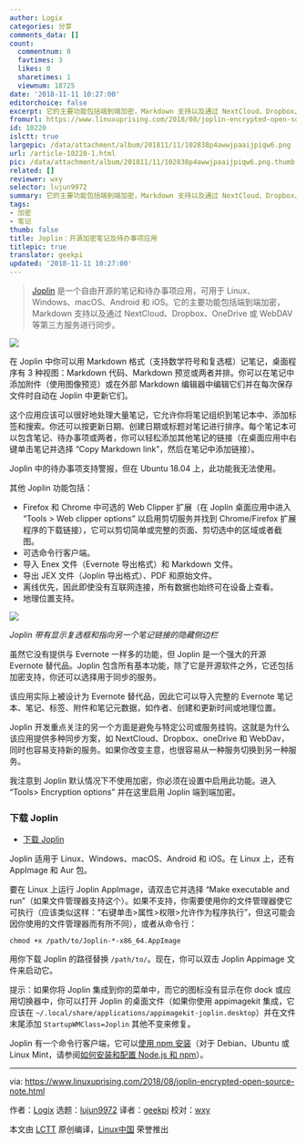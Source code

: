 ```yaml
---
author: Logix
categories: 分享
comments_data: []
count:
  commentnum: 0
  favtimes: 3
  likes: 0
  sharetimes: 1
  viewnum: 18725
date: '2018-11-11 10:27:00'
editorchoice: false
excerpt: 它的主要功能包括端到端加密，Markdown 支持以及通过 NextCloud、Dropbox、OneDrive 或 WebDAV 等第三方服务进行同步。
fromurl: https://www.linuxuprising.com/2018/08/joplin-encrypted-open-source-note.html
id: 10220
islctt: true
largepic: /data/attachment/album/201811/11/102838p4awwjpaaijpiqw6.png
url: /article-10220-1.html
pic: /data/attachment/album/201811/11/102838p4awwjpaaijpiqw6.png.thumb.jpg
related: []
reviewer: wxy
selector: lujun9972
summary: 它的主要功能包括端到端加密，Markdown 支持以及通过 NextCloud、Dropbox、OneDrive 或 WebDAV 等第三方服务进行同步。
tags:
- 加密
- 笔记
thumb: false
title: Joplin：开源加密笔记及待办事项应用
titlepic: true
translator: geekpi
updated: '2018-11-11 10:27:00'
---
```



> 
> [Joplin](https://joplin.cozic.net/) 是一个自由开源的笔记和待办事项应用，可用于 Linux、Windows、macOS、Android 和 iOS。它的主要功能包括端到端加密，Markdown 支持以及通过 NextCloud、Dropbox、OneDrive 或 WebDAV 等第三方服务进行同步。
> 
> 
> 


![](/data/attachment/album/201811/11/102838p4awwjpaaijpiqw6.png)


在 Joplin 中你可以用 Markdown 格式（支持数学符号和复选框）记笔记，桌面程序有 3 种视图：Markdown 代码、Markdown 预览或两者并排。你可以在笔记中添加附件（使用图像预览）或在外部 Markdown 编辑器中编辑它们并在每次保存文件时自动在 Joplin 中更新它们。


这个应用应该可以很好地处理大量笔记，它允许你将笔记组织到笔记本中、添加标签和搜索。你还可以按更新日期、创建日期或标题对笔记进行排序。每个笔记本可以包含笔记、待办事项或两者，你可以轻松添加其他笔记的链接（在桌面应用中右键单击笔记并选择 “Copy Markdown link”，然后在笔记中添加链接）。


Joplin 中的待办事项支持警报，但在 Ubuntu 18.04 上，此功能我无法使用。


其他 Joplin 功能包括：


* Firefox 和 Chrome 中可选的 Web Clipper 扩展（在 Joplin 桌面应用中进入 “Tools > Web clipper options” 以启用剪切服务并找到 Chrome/Firefox 扩展程序的下载链接），它可以剪切简单或完整的页面、剪切选中的区域或者截图。
* 可选命令行客户端。
* 导入 Enex 文件（Evernote 导出格式）和 Markdown 文件。
* 导出 JEX 文件（Joplin 导出格式）、PDF 和原始文件。
* 离线优先，因此即使没有互联网连接，所有数据也始终可在设备上查看。
* 地理位置支持。


![](/data/attachment/album/201811/11/102850e5u30k40kzs5xq4g.png)


*Joplin 带有显示复选框和指向另一个笔记链接的隐藏侧边栏*


虽然它没有提供与 Evernote 一样多的功能，但 Joplin 是一个强大的开源 Evernote 替代品。Joplin 包含所有基本功能，除了它是开源软件之外，它还包括加密支持，你还可以选择用于同步的服务。


该应用实际上被设计为 Evernote 替代品，因此它可以导入完整的 Evernote 笔记本、笔记、标签、附件和笔记元数据，如作者、创建和更新时间或地理位置。


Joplin 开发重点关注的另一个方面是避免与特定公司或服务挂钩。这就是为什么该应用提供多种同步方案，如 NextCloud、Dropbox、oneDrive 和 WebDav，同时也容易支持新的服务。如果你改变主意，也很容易从一种服务切换到另一种服务。


我注意到 Joplin 默认情况下不使用加密，你必须在设置中启用此功能。进入 “Tools> Encryption options” 并在这里启用 Joplin 端到端加密。


### 下载 Joplin


* [下载 Joplin](https://joplin.cozic.net/#installation)


Joplin 适用于 Linux、Windows、macOS、Android 和 iOS。在 Linux 上，还有 AppImage 和 Aur 包。


要在 Linux 上运行 Joplin AppImage，请双击它并选择 “Make executable and run”（如果文件管理器支持这个）。如果不支持，你需要使用你的文件管理器使它可执行（应该类似这样：“右键单击>属性>权限>允许作为程序执行”，但这可能会因你使用的文件管理器而有所不同），或者从命令行：



```
chmod +x /path/to/Joplin-*-x86_64.AppImage
```

用你下载 Joplin 的路径替换 `/path/to/`。现在，你可以双击 Joplin Appimage 文件来启动它。


提示：如果你将 Joplin 集成到你的菜单中，而它的图标没有显示在你 dock 或应用切换器中，你可以打开 Joplin 的桌面文件（如果你使用 appimagekit 集成，它应该在 `~/.local/share/applications/appimagekit-joplin.desktop`）并在文件末尾添加 `StartupWMClass=Joplin` 其他不变来修复。


Joplin 有一个命令行客户端，它可以[使用 npm 安装](https://joplin.cozic.net/terminal/)（对于 Debian、Ubuntu 或 Linux Mint，请参阅[如何安装和配置 Node.js 和 npm](https://www.linuxuprising.com/2018/04/how-to-install-and-configure-nodejs-and.html)）。




---


via: <https://www.linuxuprising.com/2018/08/joplin-encrypted-open-source-note.html>


作者：[Logix](https://plus.google.com/118280394805678839070) 选题：[lujun9972](https://github.com/lujun9972) 译者：[geekpi](https://github.com/geekpi) 校对：[wxy](https://github.com/wxy)


本文由 [LCTT](https://github.com/LCTT/TranslateProject) 原创编译，[Linux中国](https://linux.cn/) 荣誉推出